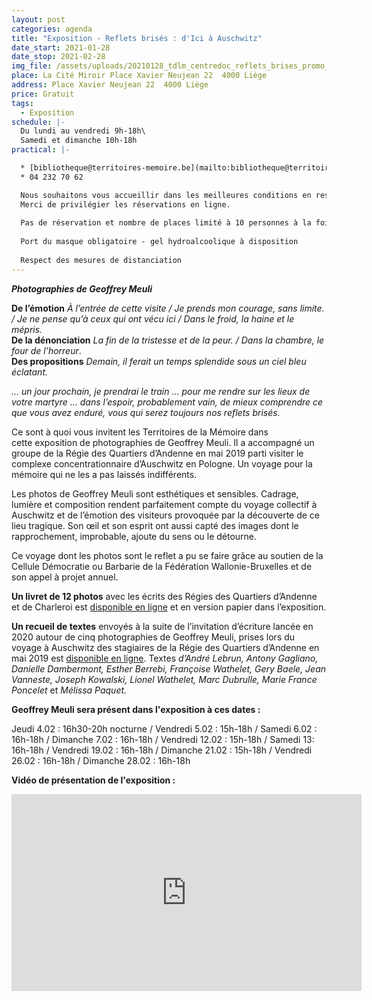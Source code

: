 ```yaml
---
layout: post
categories: agenda
title: "Exposition - Reflets brisés : d'Ici à Auschwitz"
date_start: 2021-01-28
date_stop: 2021-02-28
img_file: /assets/uploads/20210128_tdlm_centredoc_reflets_brises_promo_visuelsitetm_.jpg
place: La Cité Miroir Place Xavier Neujean 22  4000 Liège
address: Place Xavier Neujean 22  4000 Liège
price: Gratuit
tags:
  - Exposition
schedule: |-
  Du lundi au vendredi 9h-18h\
  Samedi et dimanche 10h-18h
practical: |-

  * [bibliotheque@territoires-memoire.be](mailto:bibliotheque@territoires-memoire.be)\
  * 04 232 70 62

  Nous souhaitons vous accueillir dans les meilleures conditions en respectant les mesures de sécurité et d’hygiène imposées.
  Merci de privilégier les réservations en ligne.
  
  Pas de réservation et nombre de places limité à 10 personnes à la fois dans l'exposition.
  
  Port du masque obligatoire - gel hydroalcoolique à disposition
  
  Respect des mesures de distanciation
---
```

***Photographies de Geoffrey Meuli***

**De l’émotion** *À l’entrée de cette visite / Je prends mon courage, sans limite. / Je ne pense qu’à ceux qui ont vécu ici / Dans le froid, la haine et le mépris.*\
**De la dénonciation** *La fin de la tristesse et de la peur. / Dans la chambre, le four de l’horreur*.\
**Des propositions** *Demain, il ferait un temps splendide sous un ciel bleu éclatant.*

*… un jour prochain, je prendrai le train … pour me rendre sur les lieux de votre martyre … dans l’espoir, probablement vain, de mieux comprendre ce que vous avez enduré, vous qui serez toujours nos reflets brisés.*

Ce sont à quoi vous invitent les Territoires de la Mémoire dans cette exposition de photographies de Geoffrey Meuli. Il a accompagné un groupe de la Régie des Quartiers d’Andenne en mai 2019 parti visiter le complexe concentrationnaire d’Auschwitz en Pologne. Un voyage pour la mémoire qui ne les a pas laissés indifférents.

Les photos de Geoffrey Meuli sont esthétiques et sensibles. Cadrage, lumière et composition rendent parfaitement compte du voyage collectif à Auschwitz et de l’émotion des visiteurs provoquée par la découverte de ce lieu tragique. Son œil et son esprit ont aussi capté des images dont le rapprochement, improbable, ajoute du sens ou le détourne.

Ce voyage dont les photos sont le reflet a pu se faire grâce au soutien de la Cellule Démocratie ou Barbarie de la Fédération Wallonie-Bruxelles et de son appel à projet annuel.

**Un livret de 12 photos** avec les écrits des Régies des Quartiers d’Andenne et de Charleroi est [disponible en ligne](https://www.territoires-memoire.be/assets/uploads/reflets_brises_arefaire_tdlm_web.pdf) et en version papier dans l’exposition.

**Un recueil de textes** envoyés à la suite de l’invitation d’écriture lancée en 2020 autour de cinq photographies de Geoffrey Meuli, prises lors du voyage à Auschwitz des stagiaires de la Régie des Quartiers d’Andenne en mai 2019 est [disponible en ligne](https://www.territoires-memoire.be/assets/uploads/reflets_brises-tous_les_textes-recueil_en_ligne.pdf). Textes *d’André Lebrun, Antony Gagliano, Danielle Dambermont, Esther Berrebi, Françoise Wathelet, Gery Baele, Jean Vanneste, Joseph Kowalski, Lionel Wathelet, Marc Dubrulle, Marie France Poncelet* et *Mélissa Paquet.*

**Geoffrey Meuli sera présent dans l'exposition à ces dates&nbsp;:**

Jeudi 4.02 : 16h30-20h nocturne / Vendredi 5.02 : 15h-18h /  Samedi 6.02 : 16h-18h / Dimanche 7.02 : 16h-18h / Vendredi 12.02 : 15h-18h /  Samedi 13: 16h-18h / Vendredi 19.02 : 16h-18h / Dimanche 21.02 : 15h-18h / Vendredi 26.02 : 16h-18h / Dimanche 28.02 : 16h-18h

**Vidéo de présentation de l'exposition&nbsp;:**

<iframe width="560" height="315" src="https://www.youtube.com/embed/1eXCrszOZWM" frameborder="0" allow="accelerometer; autoplay; clipboard-write; encrypted-media; gyroscope; picture-in-picture" allowfullscreen></iframe>